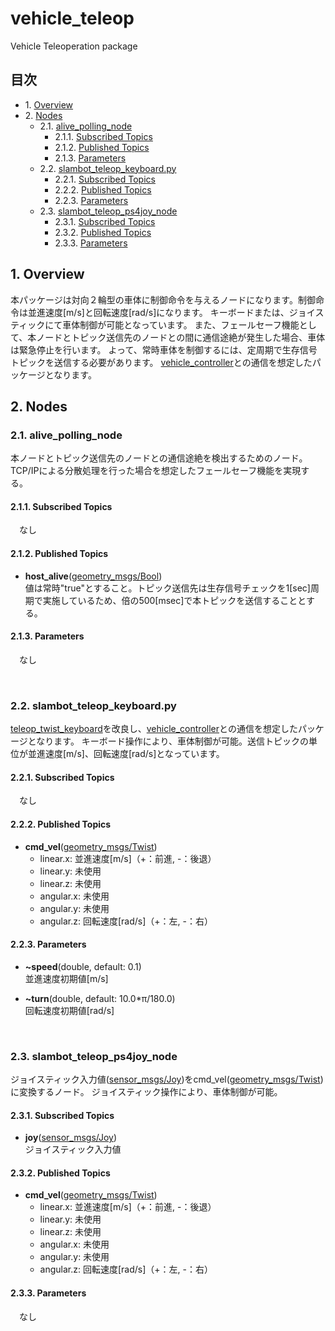 # vehicle_teleop
Vehicle Teleoperation package

## 目次  
- 1.&nbsp;[Overview](#1-overview)  
- 2.&nbsp;[Nodes](#2-nodes)  
  - 2.1.&nbsp;[alive_polling_node](#21-alive_polling_node)  
    - 2.1.1.&nbsp;[Subscribed Topics](#211-subscribed-topics)  
    - 2.1.2.&nbsp;[Published Topics](#212-published-topics)  
    - 2.1.3.&nbsp;[Parameters](#213-parameters)  
  - 2.2.&nbsp;[slambot_teleop_keyboard.py](#22-slambot_teleop_keyboard.py)  
    - 2.2.1.&nbsp;[Subscribed Topics](#221-subscribed-topics)  
    - 2.2.2.&nbsp;[Published Topics](#222-published-topics)  
    - 2.2.3.&nbsp;[Parameters](#233-parameters)  
  - 2.3.&nbsp;[slambot_teleop_ps4joy_node](#23-slambot_teleop_ps4joy_node)  
    - 2.3.1.&nbsp;[Subscribed Topics](#231-subscribed-topics)  
    - 2.3.2.&nbsp;[Published Topics](#232-published-topics)  
    - 2.3.3.&nbsp;[Parameters](#233-parameters)  
    
## 1. Overview
本パッケージは対向２輪型の車体に制御命令を与えるノードになります。制御命令は並進速度[m/s]と回転速度[rad/s]になります。
キーボードまたは、ジョイスティックにて車体制御が可能となっています。
また、フェールセーフ機能として、本ノードとトピック送信先のノードとの間に通信途絶が発生した場合、車体は緊急停止を行います。
よって、常時車体を制御するには、定周期で生存信号トピックを送信する必要があります。
[vehicle_controller](https://github.com/takuyani/SLAM-Robot_Code/tree/develop/vehicle_controller)との通信を想定したパッケージとなります。

## 2. Nodes
### 2.1. alive_polling_node
本ノードとトピック送信先のノードとの通信途絶を検出するためのノード。TCP/IPによる分散処理を行った場合を想定したフェールセーフ機能を実現する。

#### 2.1.1. Subscribed Topics
　なし

#### 2.1.2. Published Topics
- __host_alive__([geometry_msgs/Bool](http://docs.ros.org/api/std_msgs/html/msg/Bool.html))  
  値は常時"true"とすること。トピック送信先は生存信号チェックを1[sec]周期で実施しているため、倍の500[msec]で本トピックを送信することとする。

#### 2.1.3. Parameters
　なし

<br>  

### 2.2. slambot_teleop_keyboard.py
[teleop_twist_keyboard](http://wiki.ros.org/teleop_twist_keyboard)を改良し、[vehicle_controller](https://github.com/takuyani/SLAM-Robot_Code/tree/develop/vehicle_controller)との通信を想定したパッケージとなります。
キーボード操作により、車体制御が可能。送信トピックの単位が並進速度[m/s]、回転速度[rad/s]となっています。

#### 2.2.1. Subscribed Topics
　なし

#### 2.2.2. Published Topics
- __cmd_vel__([geometry_msgs/Twist](http://docs.ros.org/api/geometry_msgs/html/msg/Twist.html))  
  - linear.x: 並進速度[m/s]（+：前進, -：後退）
  - linear.y: 未使用
  - linear.z: 未使用
  - angular.x: 未使用
  - angular.y: 未使用
  - angular.z: 回転速度[rad/s]（+：左, -：右）

#### 2.2.3. Parameters
- __~speed__(double, default: 0.1)  
  並進速度初期値[m/s]

- __~turn__(double, default: 10.0*π/180.0)  
  回転速度初期値[rad/s]

<br>  

### 2.3. slambot_teleop_ps4joy_node
ジョイスティック入力値([sensor_msgs/Joy](http://docs.ros.org/api/sensor_msgs/html/msg/Joy.html))をcmd_vel([geometry_msgs/Twist](http://docs.ros.org/api/geometry_msgs/html/msg/Twist.html))に変換するノード。
ジョイスティック操作により、車体制御が可能。

#### 2.3.1. Subscribed Topics
- __joy__([sensor_msgs/Joy](http://docs.ros.org/api/sensor_msgs/html/msg/Joy.html))  
  ジョイスティック入力値

#### 2.3.2. Published Topics
- __cmd_vel__([geometry_msgs/Twist](http://docs.ros.org/api/geometry_msgs/html/msg/Twist.html))  
  - linear.x: 並進速度[m/s]（+：前進, -：後退）
  - linear.y: 未使用
  - linear.z: 未使用
  - angular.x: 未使用
  - angular.y: 未使用
  - angular.z: 回転速度[rad/s]（+：左, -：右）

#### 2.3.3. Parameters
　なし
